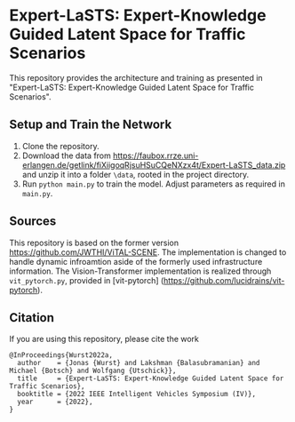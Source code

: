# Expert-LaSTS: Expert-Knowledge Guided Latent Space for Traffic Scenarios

This repository provides the architecture and training as presented in "Expert-LaSTS: Expert-Knowledge Guided Latent Space for Traffic Scenarios".

## Setup and Train the Network
1. Clone the repository.
2. Download the data from https://faubox.rrze.uni-erlangen.de/getlink/fiXiigoqRjsuHSuCQeNXzx4t/Expert-LaSTS_data.zip and unzip it into a folder `\data`, rooted in the project directory. 
3. Run `python main.py` to train the model. Adjust parameters as required in `main.py`.

## Sources
This repository is based on the former version https://github.com/JWTHI/ViTAL-SCENE. The implementation is changed to handle dynamic infroamtion aside of the formerly used infrastructure information. The Vision-Transformer implementation is realized through `vit_pytorch.py`, provided in [vit-pytorch] (https://github.com/lucidrains/vit-pytorch).


## Citation
If you are using this repository, please cite the work
```
@InProceedings{Wurst2022a,
  author    = {Jonas {Wurst} and Lakshman {Balasubramanian} and Michael {Botsch} and Wolfgang {Utschick}},
  title     = {Expert-LaSTS: Expert-Knowledge Guided Latent Space for Traffic Scenarios},
  booktitle = {2022 IEEE Intelligent Vehicles Symposium (IV)},
  year      = {2022},
}
```
